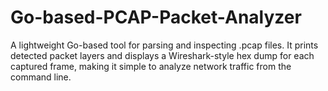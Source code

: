 # Go-based-PCAP-Packet-Analyzer
A lightweight Go-based tool for parsing and inspecting .pcap files. It prints detected packet layers and displays a Wireshark-style hex dump for each captured frame, making it simple to analyze network traffic from the command line.
